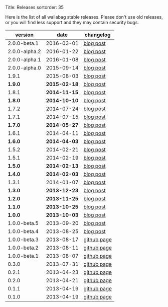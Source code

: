Title: Releases
sortorder: 35

Here is the list of all wallabag stable releases. Please don't use old releases, or you will find less support and they may contain security bugs.

|  version      |      date     |     changelog                           |
|---------------|---------------|-----------------------------------------|
| 2.0.0-beta.1  | 2016-03-01    | [blog post](https://www.wallabag.org/blog/2016/03/01/wallabag-public-beta1)     |
| 2.0.0-alpha.2 | 2016-01-22    | [blog post](https://www.wallabag.org/blog/2016/01/22/wallabag-alpha2-v2)|
| 2.0.0-alpha.1 | 2016-01-08    |  [blog post](https://www.wallabag.org/blog/2016/01/08/wallabag-alpha1-v2)       |
| 2.0.0-alpha.0 | 2015-09-14    |    [blog post](https://www.wallabag.org/blog/2015/09/14/wallabag-v2-alpha-finally) |
| 1.9.1         | 2015-08-03    |    [blog post](https://www.wallabag.org/blog/2015/08/03/wallabag-v1.9.1-released)  |
| **1.9.0**     |**2015-02-18** |   [blog post](https://www.wallabag.org/blog/2015/02/18/wallabag-1-9-many-features)    |
| 1.8.1         |**2014-11-15** |   [blog post](https://www.wallabag.org/blog/2014/11/15/new-release-wallabag-1-8-1)      |
| **1.8.0**     |**2014-10-10** |   [blog post](https://www.wallabag.org/blog/2014/10/10/wallabag-1-8-is-there)      |
| 1.7.2         | 2014-07-24    |  [blog post](https://www.wallabag.org/blog/2014/07/24/security-fix-wallabag-1-7-2)   |
| 1.7.1         | 2014-07-15    |  [blog post](https://www.wallabag.org/blog/2014/07/15/wallabag-1-7-1)    |
| **1.7.0**     | **2014-05-27**|  [blog post](https://www.wallabag.org/blog/2014/05/29/1-7-epub-multi-users-available)    |
| 1.6.1         | 2014-04-11    | [blog post](https://www.wallabag.org/blog/2014/04/11/minor-fixes-wallabag-1-6-1)  |
| **1.6.0**     | **2014-04-03**| [blog post](https://www.wallabag.org/blog/2014/04/03/wallabag-1-6)    |
| 1.5.2         | 2014-02-21    |  [blog post](https://www.wallabag.org/blog/2014/02/21/wallabag-1-5-2-available)    |
| 1.5.1         | 2014-02-19    |  [blog post](https://www.wallabag.org/blog/2014/02/19/wallabag-1-5-1-security-fixes)   |
| **1.5.0**     | **2014-02-13**|  [blog post](https://www.wallabag.org/blog/2014/02/13/wallabag-1-5-0-baggy)     |
| **1.4.0**     | **2014-02-03**|  [blog post](https://www.wallabag.org/blog/2014/02/03/wallabag-1-4-available)    |
| 1.3.1         | 2014-01-07    |  [blog post](https://www.wallabag.org/blog/2014/01/07/poche-1-3-1)    |
| **1.3.0**     | **2013-12-23**|   [blog post](https://www.wallabag.org/blog/2013/12/23/poche-1-3-0)     |
| **1.2.0**     | **2013-11-25**|  [blog post](https://www.wallabag.org/blog/2013/11/25/poche-1-2-0)     |
| **1.1.0**     | **2013-10-25**|  [blog post](https://www.wallabag.org/blog/2013/10/25/poche-1-1-0)    |
| **1.0.0**     | **2013-10-03**|  [blog post](https://www.wallabag.org/blog/2013/10/03/117)      |
| 1.0.0-beta.5  | 2013-09-20    |   [blog post](https://www.wallabag.org/blog/2013/09/20/poche-1-0-beta5)      |
| 1.0.0-beta.4  | 2013-08-25    |  [blog post](https://www.wallabag.org/blog/2013/08/27/poche-1-0-beta-4)    |
| 1.0.0-beta.3  | 2013-08-17    |  [github page](https://github.com/wallabag/wallabag/releases/tag/1.0-beta3)       |
| 1.0.0-beta.2  | 2013-08-11    |  [github page](https://github.com/wallabag/wallabag/releases/tag/1.0-beta2)     |
| 1.0.0-beta.1  | 2013-08-07    |  [github page](https://github.com/wallabag/wallabag/releases/tag/1.0-beta1)     |
| 0.3.0         | 2013-07-31    |   [github page](https://github.com/wallabag/wallabag/releases/tag/0.3)   |
| 0.2.1         | 2013-04-23    |   [github page](https://github.com/wallabag/wallabag/releases/tag/0.2.1)     |
| 0.2.0         | 2013-04-21    |  [github page](https://github.com/wallabag/wallabag/releases/tag/0.2)   |
| 0.1.1         | 2013-04-19    |   [github page](https://github.com/wallabag/wallabag/releases/tag/0.11)         |
| 0.1.0         | 2013-04-19    |   [github page](https://github.com/wallabag/wallabag/releases/tag/0.1)     |
